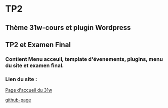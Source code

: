 # TP2
## Thème 31w-cours et plugin  Wordpress
## TP2 et Examen Final
### Contient Menu acceuil, template d'évenements, plugins, menu du site et examen final.
### Lien du site : 
[Page d'accueil du 31w](https://eddym84.sg-host.com/) 


[github-page](https://github.com/Dev2023/31w-theme)